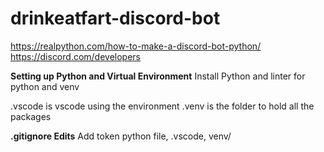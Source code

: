 # drinkeatfart-discord-bot
https://realpython.com/how-to-make-a-discord-bot-python/ https://discord.com/developers

<b>Setting up Python and Virtual Environment</b>
Install Python and linter for python and venv

.vscode is vscode using the environment
.venv is the folder to hold all the packages

<b>.gitignore Edits</b>
Add token python file, .vscode, venv/

